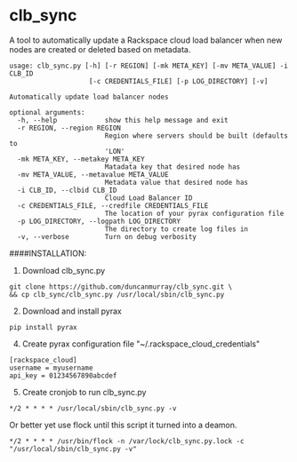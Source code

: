 clb_sync
========

A tool to automatically update a Rackspace cloud load balancer when new nodes are created or deleted based on metadata.

```
usage: clb_sync.py [-h] [-r REGION] [-mk META_KEY] [-mv META_VALUE] -i CLB_ID
                    [-c CREDENTIALS_FILE] [-p LOG_DIRECTORY] [-v]

Automatically update load balancer nodes

optional arguments:
  -h, --help            show this help message and exit
  -r REGION, --region REGION
                        Region where servers should be built (defaults to
                        'LON'
  -mk META_KEY, --metakey META_KEY
                        Matadata key that desired node has
  -mv META_VALUE, --metavalue META_VALUE
                        Metadata value that desired node has
  -i CLB_ID, --clbid CLB_ID
                        Cloud Load Balancer ID
  -c CREDENTIALS_FILE, --credfile CREDENTIALS_FILE
                        The location of your pyrax configuration file
  -p LOG_DIRECTORY, --logpath LOG_DIRECTORY
                        The directory to create log files in
  -v, --verbose         Turn on debug verbosity
```

####INSTALLATION:

1. Download clb_sync.py
```
git clone https://github.com/duncanmurray/clb_sync.git \
&& cp clb_sync/clb_sync.py /usr/local/sbin/clb_sync.py
```

2. Download and install pyrax
```
pip install pyrax
```
4. Create pyrax configuration file "~/.rackspace_cloud_credentials"
```
[rackspace_cloud]
username = myusername
api_key = 01234567890abcdef
```
5. Create cronjob to run clb_sync.py
```
*/2 * * * * /usr/local/sbin/clb_sync.py -v
```
Or better yet use flock until this script it turned into a deamon.
```
*/2 * * * * /usr/bin/flock -n /var/lock/clb_sync.py.lock -c "/usr/local/sbin/clb_sync.py -v"
```

